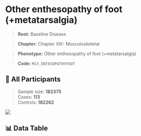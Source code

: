 # Other enthesopathy of foot (+metatarsalgia)

> **Root:** Baseline Disease  

> **Chapter:** Chapter XIII- Musculoskeletal  

> **Phenotype:** Other enthesopathy of foot (+metatarsalgia)  

> **Code:** `M13_ENTESOPATHYFOOT`

## 🧪 All Participants  
> Sample size: **182375**  
> Cases: **113**  
> Controls: **182262**
<img src="/Sensitive/Figures/ALL/Baseline/M13_ENTESOPATHYFOOT.png"/>

## 📊 Data Table
<CsvTableMRF src="/Sensitive/Data/ALL/Baseline/LG_M13_ENTESOPATHYFOOT.csv"/>


